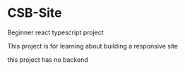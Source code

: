 # CSB-Site
Beginner react typescript project

This project is for learning about building a responsive site

this project has no backend
